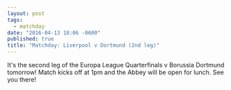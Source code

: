 ```yaml
---
layout: post
tags: 
  - matchday
date: "2016-04-13 18:06 -0600"
published: true
title: "Matchday: Liverpool v Dortmund (2nd leg)"
---
```



It's the second leg of the Europa League Quarterfinals v Borussia Dortmund tomorrow! Match kicks off at 1pm and the Abbey will be open for lunch. See you there!
